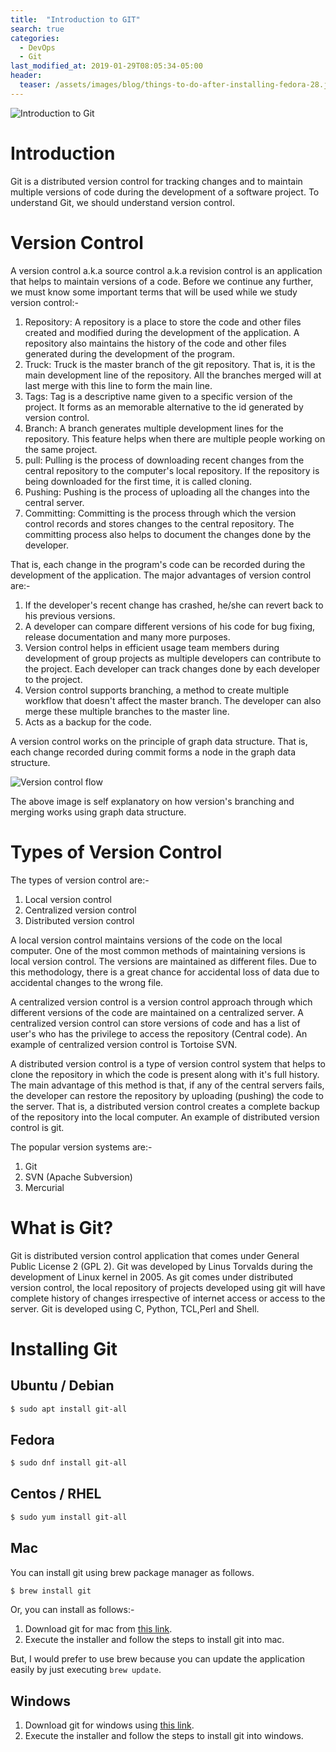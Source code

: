 ```yaml
---
title:  "Introduction to GIT"
search: true
categories: 
  - DevOps
  - Git
last_modified_at: 2019-01-29T08:05:34-05:00
header:
  teaser: /assets/images/blog/things-to-do-after-installing-fedora-28.jpeg
---
```


![Introduction to Git](/assets/images/blog/introduction-to-git/introduction-to-git.png)

# Introduction

Git is a distributed version control for tracking changes and to maintain multiple versions of code during the development of a software project. To understand Git, we should understand version control. 

# Version Control

A version control a.k.a source control a.k.a revision control is an application that helps to maintain versions of a code. Before we continue any further, we must know some important terms that will be used while we study version control:-
1. Repository: A repository is a place to store the code and other files created and modified during the development of the application. A repository also maintains the history of the code and other files generated during the development of the program.
2. Truck: Truck is the master branch of the git repository. That is, it is the main development line of the repository. All the branches merged will at last merge with this line to form the main line.
3. Tags: Tag is a descriptive name given to a specific version of the project. It forms as an memorable alternative to the id generated by version control.
4. Branch: A branch generates multiple development lines for the repository. This feature helps when there are multiple people working on the same project. 
5. pull: Pulling is the process of downloading recent changes from the central repository to the computer's local repository. If the repository is being downloaded for the first time, it is called cloning.
6. Pushing: Pushing is the process of uploading all the changes into the central server.
7. Committing: Committing is the process through which the version control records and stores changes to the central repository. The committing process also helps to document the changes done by the developer.

That is, each change in the program's code can be recorded during the development of the application. The major advantages of version control are:-
1. If the developer's recent change has crashed, he/she can revert back to his previous versions.
2. A developer can compare different versions of his code for bug fixing, release documentation and many more purposes.
3. Version control helps in efficient usage team members during development of group projects as multiple developers can contribute to the project. Each developer can track changes done by each developer to the project.
4. Version control supports branching, a method to create multiple workflow that doesn't affect the master branch. The developer can also merge these multiple branches to the master line.
5. Acts as a backup for the code.

A version control works on the principle of graph data structure. That is, each change recorded during commit forms a node in the graph data structure. 

![Version control flow](/assets/images/blog/introduction-to-git/git-graph-flow.png)

The above image is self explanatory on how version's branching and merging works using graph data structure. 

# Types of Version Control

The types of version control are:-
1. Local version control
2. Centralized version control
3. Distributed version control

A local version control maintains versions of the code on the local computer. One of the most common methods of maintaining versions is local version control. The versions are maintained as different files. Due to this methodology, there is a great chance for accidental loss of data due to accidental changes to the wrong file. 

A centralized version control is a version control approach through which different versions of the code are maintained on a centralized server. A centralized version control can store versions of code and has a list of user's who has the privilege to access the repository (Central code). An example of centralized version control is Tortoise SVN.

A distributed version control is a type of version control system that helps to clone the repository in which the code is present along with it's full history. The main advantage of this method is that, if any of the central servers fails, the developer can restore the repository by uploading (pushing) the code to the server. That is, a distributed version control creates a complete backup of the repository into the local computer. An example of distributed version control is git.

The popular version systems are:-
1. Git
2. SVN (Apache Subversion)
3. Mercurial

# What is Git?

Git is distributed version control application that comes under General Public License 2 (GPL 2). Git was developed by Linus Torvalds during the development of Linux kernel in 2005. As git comes under distributed version control, the local repository of projects developed using git will have complete history of changes irrespective of internet access or access to the server. Git is developed using C, Python, TCL,Perl and Shell.

# Installing Git

## Ubuntu / Debian
```bash
$ sudo apt install git-all
```

## Fedora
```bash
$ sudo dnf install git-all
```

## Centos / RHEL
```bash
$ sudo yum install git-all
```

## Mac
You can install git using brew package manager as follows.
```bash
$ brew install git
```
Or, you can install as follows:-
1. Download git for mac from [this link](http://git-scm.com/download/mac).
2. Execute the installer and follow the steps to install git into mac.

But, I would prefer to use brew because you can update the application easily by just executing `brew update`.

## Windows

1. Download git for windows using [this link](https://git-scm.com/download/win).
2. Execute the installer and follow the steps to install git into windows.
